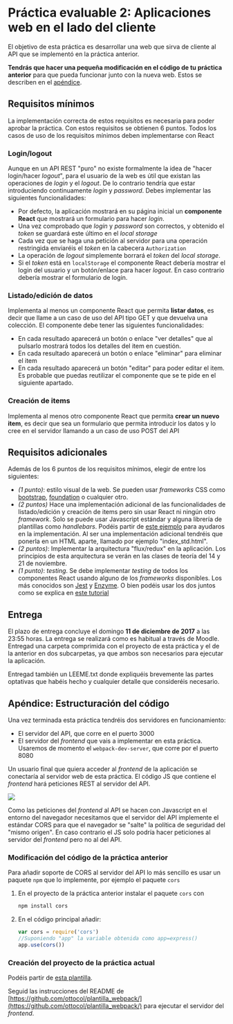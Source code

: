 # Práctica evaluable 2: Aplicaciones web en el lado del cliente

El objetivo de esta práctica es desarrollar una web que sirva de cliente al API que se implementó en la práctica anterior.

**Tendrás que hacer una pequeña modificación en el código de tu práctica anterior** para que pueda funcionar junto con la nueva web. Estos se describen en el [apéndice](#apendice).

## Requisitos mínimos

La implementación correcta de estos requisitos es necesaria para poder aprobar la práctica. Con estos requisitos se obtienen 6 puntos. Todos los casos de uso de los requisitos mínimos deben implementarse con React

### Login/logout

Aunque en un API REST "puro" no existe formalmente la idea de "hacer login/hacer *logout*", para el usuario de la web es útil que existan las operaciones de *login* y el *logout*. De lo contrario tendría que estar introduciendo continuamente *login* y *password*. Debes implementar las siguientes funcionalidades:

- Por defecto, la aplicación mostrará en su página inicial un **componente React** que mostrará un formulario para hacer *login*.  
- Una vez comprobado que *login* y *password* son correctos, y obtenido el *token* se guardará este último en el *local storage*
- Cada vez que se haga una petición al servidor para una operación restringida enviaréis el *token* en la cabecera `Authorization`
- La operación de *logout* simplemente borrará el *token* del *local storage*.
- Si el *token* está en `localStorage` el componente React debería mostrar el login del usuario y un botón/enlace para hacer *logout*. En caso contrario debería mostrar el formulario de login.

### Listado/edición de datos

Implementa al menos un componente React que permita **listar datos**, es decir que llame a un caso de uso del API tipo GET y que devuelva una colección. El componente debe tener las siguientes funcionalidades:

-  En cada resultado aparecerá un botón o enlace "ver detalles" que al pulsarlo mostrará todos los detalles del item en cuestión.
-  En cada resultado aparecerá un botón o enlace "eliminar" para eliminar el item
- En cada resultado aparecerá un botón "editar" para poder editar el item. Es probable que puedas reutilizar el componente que se te pide en el siguiente apartado.

### Creación de items

Implementa al menos otro componente React que permita **crear un nuevo item**, es decir que sea un formulario que permita introducir los datos y lo cree en el servidor llamando a un caso de uso POST del API

## Requisitos adicionales

Además de los 6 puntos de los requisitos mínimos, elegir de entre los siguientes:

- *(1 punto)*: estilo visual de la web. Se pueden usar *frameworks* CSS como [bootstrap](http://getbootstrap.com/css/), [foundation](http://foundation.zurb.com) o cualquier otro.
- *(2 puntos)* Hace una implementación adicional de las funcionalidades de listado/edición y creación de items pero sin usar React ni ningún otro *framework*. Solo se puede usar Javascript estándar y alguna librería de plantillas como *handlebars*. Podéis partir de [este ejemplo](https://github.com/ottocol/vanillaJS-lista-compra) para ayudaros en la implementación. Al ser una implementación adicional tendréis que ponerla en un HTML aparte, llamado por ejemplo "index_std.html".
- *(2 puntos)*: Implementar la arquitectura "flux/redux" en la aplicación. Los principios de esta arquitectura se verán en las clases de teoría del 14 y 21 de noviembre.
- *(1 punto)*: *testing*. Se debe implementar *testing* de todos los componentes React usando alguno de los *frameworks* disponibles. Los más conocidos son [Jest](https://facebook.github.io/jest/) y [Enzyme](http://airbnb.io/enzyme/). O bien podéis usar los dos juntos como se explica en [este tutorial](https://www.codementor.io/react/tutorial/unit-testing-react-components-jest-or-enzyme)

## Entrega

El plazo de entrega concluye el domingo **11 de diciembre de 2017** a las 23:55 horas. La entrega se realizará como es habitual a través de Moodle. Entregad una carpeta comprimida con el proyecto de esta práctica y el de la anterior en dos subcarpetas, ya que ambos son necesarios para ejecutar la aplicación.

Entregad también un LEEME.txt donde expliquéis brevemente las partes optativas que habéis hecho y cualquier detalle que consideréis necesario.

## <a name="apendice">Apéndice: Estructuración del código</a>

Una vez terminada esta práctica tendréis dos servidores en funcionamiento:

- El servidor del API, que corre en el puerto 3000
- El servidor del *frontend* que vais a implementar en esta práctica. Usaremos de momento el `webpack-dev-server`, que corre por el puerto 8080

Un usuario final que quiera acceder al *frontend* de la aplicación se conectaría al servidor web de esta práctica. El código JS que contiene el *frontend* hará peticiones REST al servidor del API.

![](images/estructura.png)

Como las peticiones del *frontend* al API se hacen con Javascript en el entorno del navegador necesitamos que el servidor del API implemente el estándar CORS para que el navegador se "salte" la política de seguridad del "mismo origen". En caso contrario el JS solo podría hacer peticiones al servidor del *frontend* pero no al del API.

### Modificación del código de la práctica anterior

Para añadir soporte de CORS al servidor del API lo más sencillo es usar un paquete `npm` que lo implemente, por ejemplo el paquete `cors`

1. En el proyecto de la práctica anterior instalar el paquete `cors` con

    ```bash
    npm install cors
    ```

2. En el código principal añadir:

    ```javascript
    var cors = require('cors')
    //Suponiendo "app" la variable obtenida como app=express()
    app.use(cors())
    ```

### Creación del proyecto de la práctica actual

Podéis partir de [esta plantilla](https://github.com/ottocol/plantilla_webpack/archive/master.zip).

Seguid las instrucciones del README de [https://github.com/ottocol/plantilla_webpack/](https://github.com/ottocol/plantilla_webpack/) para ejecutar el servidor del *frontend*.
